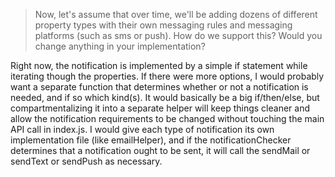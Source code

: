 > Now, let's assume that over time, we'll be adding dozens of different property types with their own messaging rules and messaging platforms (such as sms or push). How do we support this? Would you change anything in your implementation?

Right now, the notification is implemented by a simple if statement while iterating though the properties. If there were more options, I would probably want a separate function that determines whether or not a notification is needed, and if so which kind(s). It would basically be a big if/then/else, but compartmentalizing it into a separate helper will keep things cleaner and allow the notification requirements to be changed without touching the main API call in index.js. I would give each type of notification its own implementation file (like emailHelper), and if the notificationChecker determines that a notification ought to be sent, it will call the sendMail or sendText or sendPush as necessary. 

